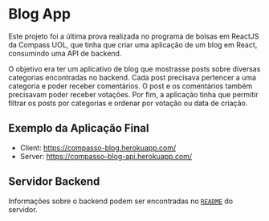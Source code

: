 # Blog App

Este projeto foi a última prova realizada no programa de bolsas em ReactJS da Compass UOL, que tinha que criar uma aplicação de um blog em React, consumindo uma API de backend.

O objetivo era ter um aplicativo de blog que mostrasse posts sobre diversas categorias encontradas no backend. 
Cada post precisava pertencer a uma categoria e poder receber comentários. O post e os comentários também precisavam poder receber votações. Por fim, a aplicação tinha que permitir filtrar os posts por categorias e ordenar por votação ou data de criação.

## Exemplo da Aplicação Final

 - Client: https://compasso-blog.herokuapp.com/
 - Server: https://compasso-blog-api.herokuapp.com/

## Servidor Backend

Informações sobre o backend podem ser encontradas no [`README`](./src/server/README.md) do servidor.
